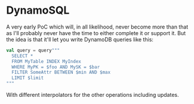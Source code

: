 # DynamoSQL

A very early PoC which will, in all likelihood, never become more than that as I'll probably never have the time to either complete it or support it. But the idea is that it'll let you write DynamoDB queries like this:

```scala
val query = query"""
  SELECT *
  FROM MyTable INDEX MyIndex
  WHERE MyPK = $foo AND MySK = $bar
  FILTER SomeAttr BETWEEN $min AND $max
  LIMIT $limit
"""
```

With different interpolators for the other operations including updates.